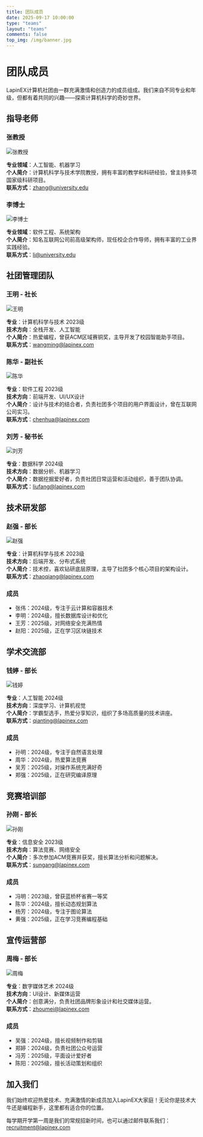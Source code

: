 ```yaml
---
title: 团队成员
date: 2025-09-17 10:00:00
type: "teams"
layout: "teams"
comments: false
top_img: /img/banner.jpg
---
```


# 团队成员

LapinEX计算机社团由一群充满激情和创造力的成员组成。我们来自不同专业和年级，但都有着共同的兴趣——探索计算机科学的奇妙世界。

## 指导老师

### 张教授

![张教授](/img/teams/professor-zhang.jpg)

**专业领域**：人工智能、机器学习  
**个人简介**：计算机科学与技术学院教授，拥有丰富的教学和科研经验，曾主持多项国家级科研项目。  
**联系方式**：zhang@university.edu

### 李博士

![李博士](/img/teams/dr-li.jpg)

**专业领域**：软件工程、系统架构  
**个人简介**：知名互联网公司前高级架构师，现任校企合作导师，拥有丰富的工业界实践经验。  
**联系方式**：li@university.edu

## 社团管理团队

### 王明 - 社长

![王明](/img/teams/wang-ming.jpg)

**专业**：计算机科学与技术 2023级  
**技术方向**：全栈开发、人工智能  
**个人简介**：热爱编程，曾获ACM区域赛铜奖，主导开发了校园智能助手项目。  
**联系方式**：wangming@lapinex.com

### 陈华 - 副社长

![陈华](/img/teams/chen-hua.jpg)

**专业**：软件工程 2023级  
**技术方向**：前端开发、UI/UX设计  
**个人简介**：设计与技术的结合者，负责社团多个项目的用户界面设计，曾在互联网公司实习。  
**联系方式**：chenhua@lapinex.com

### 刘芳 - 秘书长

![刘芳](/img/teams/liu-fang.jpg)

**专业**：数据科学 2024级  
**技术方向**：数据分析、机器学习  
**个人简介**：数据挖掘爱好者，负责社团日常运营和活动组织，善于团队协调。  
**联系方式**：liufang@lapinex.com

## 技术研发部

### 赵强 - 部长

![赵强](/img/teams/zhao-qiang.jpg)

**专业**：计算机科学与技术 2023级  
**技术方向**：后端开发、分布式系统  
**个人简介**：技术控，喜欢钻研底层原理，主导了社团多个核心项目的架构设计。  
**联系方式**：zhaoqiang@lapinex.com

### 成员

- 张伟：2024级，专注于云计算和容器技术
- 李明：2024级，擅长数据库设计和优化
- 王芳：2025级，对网络安全充满热情
- 赵阳：2025级，正在学习区块链技术

## 学术交流部

### 钱婷 - 部长

![钱婷](/img/teams/qian-ting.jpg)

**专业**：人工智能 2024级  
**技术方向**：深度学习、计算机视觉  
**个人简介**：学霸型选手，热爱分享知识，组织了多场高质量的技术讲座。  
**联系方式**：qianting@lapinex.com

### 成员

- 孙明：2024级，专注于自然语言处理
- 周华：2024级，热爱算法竞赛
- 吴芳：2025级，对操作系统充满好奇
- 郑强：2025级，正在研究编译原理

## 竞赛培训部

### 孙刚 - 部长

![孙刚](/img/teams/sun-gang.jpg)

**专业**：信息安全 2023级  
**技术方向**：算法竞赛、网络安全  
**个人简介**：多次参加ACM竞赛并获奖，擅长算法分析和问题解决。  
**联系方式**：sungang@lapinex.com

### 成员

- 冯明：2023级，曾获蓝桥杯省赛一等奖
- 陈华：2024级，擅长动态规划算法
- 杨芳：2024级，专注于图论算法
- 黄强：2025级，正在学习竞赛编程基础

## 宣传运营部

### 周梅 - 部长

![周梅](/img/teams/zhou-mei.jpg)

**专业**：数字媒体艺术 2024级  
**技术方向**：UI设计、新媒体运营  
**个人简介**：创意满分，负责社团品牌形象设计和社交媒体运营。  
**联系方式**：zhoumei@lapinex.com

### 成员

- 吴强：2024级，擅长视频制作和剪辑
- 郑婷：2024级，负责社团公众号运营
- 冯芳：2025级，平面设计爱好者
- 陈阳：2025级，擅长活动策划和组织

## 加入我们

我们始终欢迎热爱技术、充满激情的新成员加入LapinEX大家庭！无论你是技术大牛还是编程新手，这里都有适合你的位置。

每学期开学第一周是我们的常规招新时间，也可以通过邮件联系我们：recruitment@lapinex.com